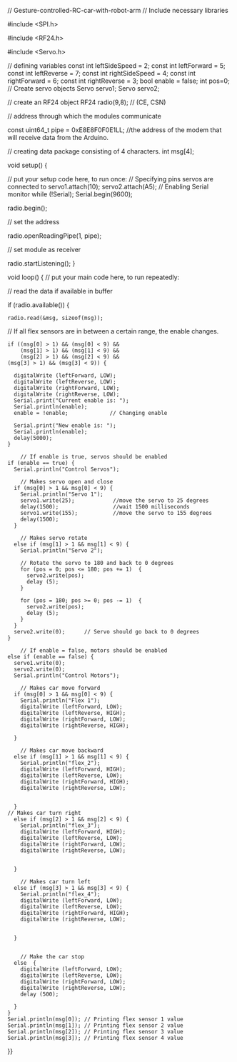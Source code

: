 // Gesture-controlled-RC-car-with-robot-arm
// Include necessary libraries

#include <SPI.h>

#include <RF24.h>

#include <Servo.h>

// defining variables
const int leftSideSpeed = 2; 
const int leftForward = 5;
const int leftReverse = 7;
const int rightSideSpeed = 4;
const int rightForward = 6;
const int rightReverse = 3; 
bool enable = false; 
int pos=0;
// Create servo objects
Servo servo1;
Servo servo2;

// create an RF24 object
RF24 radio(9,8); // (CE, CSN)

// address through which the modules communicate

const uint64_t pipe = 0xE8E8F0F0E1LL; //the address of the modem that will receive data from the Arduino.

// creating data package consisting of 4 characters.
int msg[4];

void setup() {


  // put your setup code here, to run once:
// Specifying pins servos are connected to
  servo1.attach(10);
  servo2.attach(A5);
// Enabling Serial monitor
  while (!Serial);
    Serial.begin(9600);
  

radio.begin();

  // set the address
  
  radio.openReadingPipe(1, pipe);

  // set module as receiver
  
  radio.startListening();
}

void loop() {
  // put your main code here, to run repeatedly:

  // read the data if available in buffer
  
  if (radio.available())  {
    
    
    radio.read(&msg, sizeof(msg));

 // If all flex sensors are in between a certain range, the enable changes.
    
    if ((msg[0] > 1) && (msg[0] < 9) &&
    	(msg[1] > 1) && (msg[1] < 9) &&
        (msg[2] > 1) && (msg[2] < 9) && 
	(msg[3] > 1) && (msg[3] < 9)) {
     
      digitalWrite (leftForward, LOW);
      digitalWrite (leftReverse, LOW);
      digitalWrite (rightForward, LOW);
      digitalWrite (rightReverse, LOW);
      Serial.print("Current enable is: ");
      Serial.println(enable);
      enable = !enable;    			// Changing enable
      
      Serial.print("New enable is: ");
      Serial.println(enable);
      delay(5000);
    }
		
		// If enable is true, servos should be enabled
    if (enable == true) {
      Serial.println("Control Servos");
      
		// Makes servo open and close
      if (msg[0] > 1 && msg[0] < 9) {
        Serial.println("Servo 1");
        servo1.write(25);            //move the servo to 25 degrees
        delay(1500);                 //wait 1500 milliseconds
        servo1.write(155);           //move the servo to 155 degrees
        delay(1500); 
      }
		
		// Makes servo rotate
      else if (msg[1] > 1 && msg[1] < 9) {
        Serial.println("Servo 2");
        
        // Rotate the servo to 180 and back to 0 degrees
        for (pos = 0; pos <= 180; pos += 1)  {
          servo2.write(pos);
          delay (5);
        }

        for (pos = 180; pos >= 0; pos -= 1)  {
          servo2.write(pos);
          delay (5);
        }
      }
      servo2.write(0); 		// Servo should go back to 0 degrees
    }

		// If enable = false, motors should be enabled
    else if (enable == false) {
      servo1.write(0);
      servo2.write(0);
      Serial.println("Control Motors");

		// Makes car move forward
      if (msg[0] > 1 && msg[0] < 9) {
        Serial.println("Flex 1");
        digitalWrite (leftForward, LOW);
        digitalWrite (leftReverse, HIGH);
        digitalWrite (rightForward, LOW);
        digitalWrite (rightReverse, HIGH);
    
      }
    
		// Makes car move backward
      else if (msg[1] > 1 && msg[1] < 9) {
        Serial.println("flex_2");
        digitalWrite (leftForward, HIGH);
        digitalWrite (leftReverse, LOW);
        digitalWrite (rightForward, HIGH);
        digitalWrite (rightReverse, LOW);
  
      
      }
  	// Makes car turn right
      else if (msg[2] > 1 && msg[2] < 9) {
        Serial.println("flex_3");
        digitalWrite (leftForward, HIGH);
        digitalWrite (leftReverse, LOW);
        digitalWrite (rightForward, LOW);
        digitalWrite (rightReverse, LOW);
  
  
      }
  
		// Makes car turn left
      else if (msg[3] > 1 && msg[3] < 9) {
        Serial.println("flex_4");
        digitalWrite (leftForward, LOW);
        digitalWrite (leftReverse, LOW);
        digitalWrite (rightForward, HIGH);
        digitalWrite (rightReverse, LOW);
  
  
      }
      
    
		// Make the car stop
      else  {
        digitalWrite (leftForward, LOW);
        digitalWrite (leftReverse, LOW);
        digitalWrite (rightForward, LOW);
        digitalWrite (rightReverse, LOW);
        delay (500);

      }
    } 
    Serial.println(msg[0]); // Printing flex sensor 1 value 
    Serial.println(msg[1]); // Printing flex sensor 2 value 
    Serial.println(msg[2]); // Printing flex sensor 3 value 
    Serial.println(msg[3]); // Printing flex sensor 4 value 


}}
  
